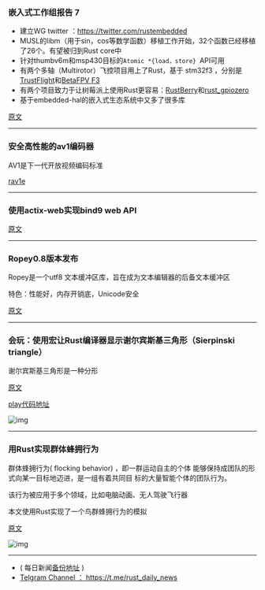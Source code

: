 
### 嵌入式工作组报告 7

- 建立WG twitter ：https://twitter.com/rustembedded
- MUSL的libm（用于sin，cos等数学函数）移植工作开始，32个函数已经移植了26个。有望被归到Rust core中
- 针对thumbv6m和msp430目标的`Atomic *{load，store} `API可用
- 有两个多轴（Multirotor）飞控项目用上了Rust，基于 stm32f3 ，分别是[TrustFlight](https://github.com/korken89/trustflight_firmware)和[BetaFPV F3](https://betafpv.com/products/beta75-bnf-tiny-whoop-quadcopter)
- 有两个项目致力于让树莓派上使用Rust更容易：[RustBerry](https://gitlab.com/AGausmann/rustberry)和[rust_gpiozero](https://github.com/rahul-thakoor/rust_gpiozero)
- 基于embedded-hal的嵌入式生态系统中又多了很多库

[原文](https://internals.rust-lang.org/t/the-embedded-working-group-newsletter-7/7959)

---

### 安全高性能的av1编码器

AV1是下一代开放视频编码标准


[rav1e](https://github.com/xiph/rav1e)

---

### 使用actix-web实现bind9 web API

[原文](https://www.reddit.com/r/rust/comments/8z4yui/bind9_web_api_using_actixweb/)

---

### Ropey0.8版本发布

Ropey是一个utf8 文本缓冲区库，旨在成为文本编辑器的后备文本缓冲区

特色：性能好，内存开销底，Unicode安全

[原文](https://github.com/cessen/ropey)

---

### 会玩：使用宏让Rust编译器显示谢尔宾斯基三角形（Sierpinski triangle）

谢尔宾斯基三角形是一种分形

[原文](https://www.reddit.com/r/rust/comments/8z6ia6/making_the_rust_compiler_display_sierpi%C5%84skis/)

[play代码地址](http://play.rust-lang.org/?gist=5f290d7a50efb1d92249b1f4bc10453f&version=stable&mode=debug&edition=2015)

![img](https://wx4.sinaimg.cn/mw690/71684decly1ftbmsj8wt6j21bm0r61hq.jpg)

---

### 用Rust实现群体蜂拥行为

群体蜂拥行为( flocking behavior) ，即一群运动自主的个体 能够保持成团队的形式向某一目标地迈进，是一组有着共同目 标的大量智能个体的团队行为。

该行为被应用于多个领域，比如电脑动画、无人驾驶飞行器

本文使用Rust实现了一个鸟群蜂拥行为的模拟

[原文](https://blog.shine.rocks/posts/flocking-in-rust-with-piston/)

![img](https://wx3.sinaimg.cn/mw690/71684decly1ftbmsrmdmkg20go0hanpf.gif)

---

- ( 每日新闻[备份地址](https://github.com/RustStudy/rust_daily_news) )
- [Telgram Channel ： https://t.me/rust_daily_news ](https://t.me/rust_daily_news )
